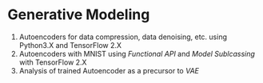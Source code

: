 # Generative Modeling

1. Autoencoders for data compression, data denoising, etc. using Python3.X and TensorFlow 2.X
2. Autoencoders with MNIST using _Functional API_ and _Model Sublcassing_ with TensorFlow 2.X
3. Analysis of trained Autoencoder as a precursor to _VAE_
